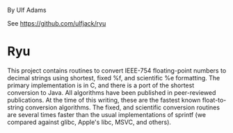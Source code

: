 By Ulf Adams

See https://github.com/ulfjack/ryu

# Ryu

This project contains routines to convert IEEE-754 floating-point numbers to decimal strings using shortest, fixed %f, and scientific %e formatting. The primary implementation is in C, and there is a port of the shortest conversion to Java. All algorithms have been published in peer-reviewed publications. At the time of this writing, these are the fastest known float-to-string conversion algorithms. The fixed, and scientific conversion routines are several times faster than the usual implementations of sprintf (we compared against glibc, Apple's libc, MSVC, and others).

